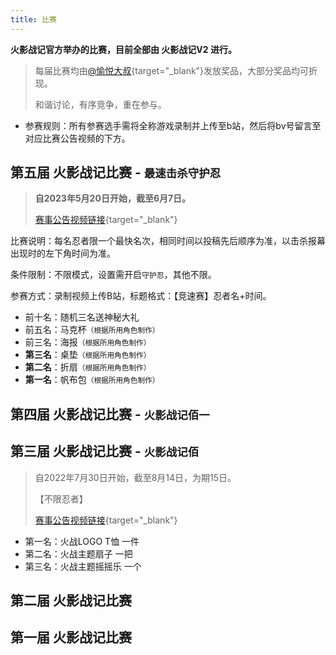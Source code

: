 ```yaml
---
title: 比赛
---
```


<!-- ![](https://s1.ax1x.com/2023/05/20/p94ce8e.png) -->

__火影战记官方举办的比赛，目前全部由 火影战记V2 进行。__

> 每届比赛均由[@愉悦大叔](https://space.bilibili.com/18278506){target="_blank"}发放奖品，大部分奖品均可折现。
>
> 和谐讨论，有序竞争，重在参与。

- 参赛规则：所有参赛选手需将全称游戏录制并上传至b站，然后将bv号留言至对应比赛公告视频的下方。


## 第五届 火影战记比赛 - <small>最速击杀守护忍</small>

> __自2023年5月20日开始，截至6月7日。__
>
> [赛事公告视频链接](https://www.bilibili.com/video/BV1Ek4y1s7Qn){target="_blank"}

比赛说明：每名忍者限一个最快名次，相同时间以投稿先后顺序为准，以击杀报幕出现时的左下角时间为准。

条件限制：不限模式，设置需开启`守护忍`，其他不限。

参赛方式：录制视频上传B站，标题格式：【竞速赛】忍者名+时间。

- 前十名：随机三名送神秘大礼
- 前五名：马克杯<small>（根据所用角色制作）</small>
- 前三名：海报<small>（根据所用角色制作）</small>
- __第三名__：桌垫<small>（根据所用角色制作）</small>
- __第二名__：折扇<small>（根据所用角色制作）</small>
- __第一名__：帆布包<small>（根据所用角色制作）</small>

## 第四届 火影战记比赛 - <small>火影战记佰一</small>

## 第三届 火影战记比赛 - <small>火影战记佰</small>

> 自2022年7月30日开始，截至8月14日，为期15日。
>
> 【不限忍者】
>
> [赛事公告视频链接](https://www.bilibili.com/video/BV1EB4y1b7kb){target="_blank"}

- 第一名：火战LOGO T恤 一件
- 第二名：火战主题扇子 一把
- 第三名：火战主题摇摇乐 一个

## 第二届 火影战记比赛

## 第一届 火影战记比赛
